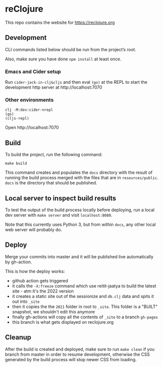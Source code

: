 # reClojure

This repo contains the website for https://reclojure.org

## Development

CLI commands listed below should be run from the project’s root.

Also, make sure you have done `npm install` at least once.

### Emacs and Cider setup

Run `cider-jack-in-clj&cljs` and then eval `(go)` at the REPL to start
the development http server at http://localhost:7070

### Other environments

    clj -M:dev:cider-nrepl
    (go)
    (cljs-repl)

Open http://localhost:7070

## Build

To build the project, run the following command:

```
make build
```

This command creates and populates the `docs` directory with the
result of running the build process merged with the files that are in
`resources/public`. `docs` is the directory that should be published.

## Local server to inspect build results

To test the output of the build process locally before deploying, run
a local dev server with `make server` and visit `localhost:8080`.

Note that this currently uses Python 3, but from within `docs`, any
other local web server will probably do.

## Deploy

Merge your commits into master and it will be published live automatically by
gh-action.

This is how the deploy works:
- github action gets triggered
- it calls the `-X:freeze` command which use reitit-jaatya to build the latest
  site - atm it's the 2022 version
- it creates a static site out of the sessionize and `db.clj` data and spits it
  out into `_site`
- then it copies the the `2021` folder in root to `_site`. This folder is a
  "BUILT" snapshot, we shouldn't edit this anymore
- finally gh-actions will copy all the contents of `_site` to a branch
  `gh-pages`
- this branch is what gets displayed on reclojure.org

## Cleanup

After the build is created and deployed, make sure to run `make clean`
if you branch from master in order to resume development, otherwise
the CSS generated by the build process will stop newer CSS from
loading.
